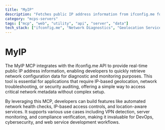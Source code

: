 ```yaml
---
title: "MyIP"
description: "Fetches public IP address information from ifconfig.me for network diagnostics and geolocation services."
category: "mcps-servers"
tags: ["mcp", "web", "utility", "api", "server", "data"]
tech_stack: ["ifconfig.me", "Network Diagnostics", "Geolocation Services", "REST APIs"]
---
```


# MyIP

The MyIP MCP integrates with the ifconfig.me API to provide real-time public IP address information, enabling developers to quickly retrieve network configuration data for diagnostic and monitoring purposes. This tool is essential for applications that require IP-based geolocation, network troubleshooting, or security auditing, offering a simple way to access critical network metadata without complex setup.

By leveraging this MCP, developers can build features like automated network health checks, IP-based access controls, and location-aware services. It supports various use cases including VPN detection, server monitoring, and compliance verification, making it invaluable for DevOps, cybersecurity, and web service development workflows.
